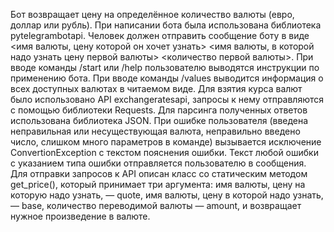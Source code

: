 
Бот возвращает цену на определённое количество валюты (евро, доллар или рубль).
При написании бота была использована библиотека pytelegrambotapi.
Человек должен отправить сообщение боту в виде <имя валюты, цену которой он хочет узнать> <имя валюты, в которой надо узнать цену первой валюты> <количество первой валюты>.
При вводе команды /start или /help пользователю выводятся инструкции по применению бота.
При вводе команды /values выводится информация о всех доступных валютах в читаемом виде.
Для взятия курса валют было использовано API exchangeratesapi, запросы к нему отправляются с помощью библиотеки Requests.
Для парсинга полученных ответов использована библиотека JSON.
При ошибке пользователя (введена неправильная или несуществующая валюта, неправильно введено число, слишком много параметров в команде) вызывается исключение ConvertionException с текстом пояснения ошибки.
Текст любой ошибки с указанием типа ошибки отправляется пользователю в сообщения.
Для отправки запросов к API описан класс со статическим методом get_price(), который принимает три аргумента: имя валюты, цену на которую надо узнать, — quote, имя валюты, цену в которой надо узнать, — base, количество переводимой валюты — amount, и возвращает нужное произведение в валюте.
